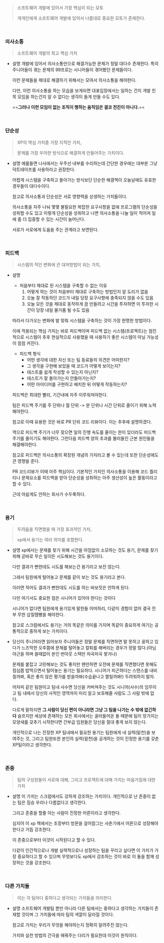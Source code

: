 > 소프트웨어 개발에 있어서 가장 핵심이 되는 모토
> 
> 개개인에게 소프트웨어 개발에 있어서 나름대로 중요한 모토가 존재한다.



<br>

### 의사소통

> 소프트웨어 개발의 최고 핵심 가치

+ 설명
	개발에 있어서 의사소통만으로 해결가능한 문제가 정말 대다수 존재한다.
	특히 주니어들이 겪는 문제의 99프로는 시니어들이 겪어봤던 문제들이다.
	
	이런 문제들을 제대로 해결하기 위해서는 모여서 의사소통을 해야한다.
	
	다만, 이런 의사소통을 하는 모습을 보게되면 대표입장에서는 일하는 건지 개발 친목 모임을 하는건지 알 수 없다는 생각이 들게 만들 수도 있다.
	
	==**그러나 이런 모임이 없는 조직이 행하는 움직임은 결코 전진이 아니다.**==

<br>

### 단순성

> XP의 핵심 가치중 가장 지적인 가치,
> 
> 문제를 가장 우아한 방식으로 해결하게 만들어주는 가치이다.

+ 설명
	예를들면 나사에서는 우주선 내부를 수리하는데 간단한 경우에는 대부분 그냥 덕트테이프를 사용하라고 권장한다.
	
	어렵게 시스템을 구축하고 돌아가는 방식보단 단순한 해결책이 오늘날에도 유효한 경우들이 대다수이다.
	
	참고로 의사소통과 단순성은 서로 영향력을 상생하는 가치들이다.
	
	의사소통을 자주 나눠 몇몇 불필요한 복잡한 요구사항을 없애 프로그램의 단순성을 성취할 수도 있고 이렇게 단순성을 성취하고 나면 의사소통을 나눌 일이 적어져 일에 좀 더 집중할 수 있는 시간이 늘어난다.
	
	서로가 서로에게 도움을 주는 관계라고 보면된다.

<br>

### 피드백

> 시스템의 적인 변화에 큰 대처방법이 되는 가치,

+ 설명
	+ 처음부터 제대로 된 시스템을 구축할 수 없는 이유
		1. 어떻게 하는 것이 처음부터 제대로 구축하는 방법인지 알 도리가 없음
		2. 오늘 잘 작동하던 코드가 내일 당장 요구사항에 충족되지 않을 수도 있음
		3. 오늘 모든 것을 제대로 동작하게 끔 만들려고 시간을 투자하면 이 투자한 시간이 당장 내일 물거품 될 수도 있음
	
	따라서 다가오는 변화에 발 맞춰 시스템을 구축하는 것이 가장 현명한 방법이다.
	
	이에 적용되는 핵심 가치는 바로 피드백이며 피드백 없는 시스템(프로젝트)는 점진적으로 시스템이 추후 현실적으로 사용했을 때 사용하기 좋은 시스템이 아닐 가능성이 점점 커진다.
	
	+ 피드백 형식
		+ 어떤 생각에 대한 자신 또는 팀 동료들의 의견은 어떠한지?
		+ 그 생각을 구현해 보았을 때 코드가 어떻게 보이는지?
		+ 테스트를 쉽게 작성할 수 있는지 아닌지?
		+ 테스트가 잘 돌아가는지 안돌아가는지?
		+ 어떤 아이디어를 구현하고 배치한 뒤 어떻게 작동하는지?
	
	피드백은 최대한 빨리, 기간내에 자주 이루워져야한다.
	
	팀은 피드백 주기를 주 단위나 월 단위 -> 분 단위나 시간 단위로 줄이기 위해 노력해야한다.
	
	참고로 이때 유용한 것은 바로 PR 단위 코드 리뷰이다. 이는 추후에 설명하겠다.
	
	역으로 피드백 주기가 너무 잦으면 일의 진행 속도를 줄이는 한이 있더라도 피드백 주기를 줄이기도 해야한다. 
	그런다음 피드백 양의 초과를 불러들인 근본 원인들을 해결해야한다.
	
	참고로 피드백은 의사소통의 확장된 개념의 가치라고 볼 수 있는데 또한 단순성에도 큰 영향을 준다.
	
	PR 코드리뷰가 이때 아주 핵심이다. 기본적인 가치인 의사소통을 이용해 코드 퀄리티나 문제요소를 피드백을 받아 단순성을 성취하는 아주 생산성이 높은 활동이라고 할 수 있다.
	
	근데 아쉽게도 안하는 회사가 수두룩하다.


<br>

### 용기

> 두려움을 직면했을 때 가장 효과적인 가치,
> 
> xp에서 용기는 여러 의미를 포함한다.

+ 설명
	xp에서는 문제를 찾기 위해 시간을 아낌없이 소모하는 것도 용기, 문제를 찾기위해 곧바로 무슨 일이든 시도해보는 것도 용기이다.
	
	다만 결과가 뻔한데도 시도를 해보는건 용기라고 보진 않는다.
	
	그래서 팀원에게 털어놓고 문제를 같이 보는 것도 용기라고 본다.
	
	이러면 적어도 결과가 뻔한데도 시도를 하는 바보짓은 안하게 된다.
	
	다만 여기서도 중요한 점은 시니어가 있어야 한다는 것이다
	
	시니어가 없다면 팀원에게 용기있게 말한들 어떠하리, 다같이 경험이 없어 결국 전부 무한 삽질땜빵을 해야한다.
	
	참고로 스크럼에서도 용기는 거의 똑같은 의미를 가지며 똑같이 중요하게 여기는 공통적으로 중하게 보는 가치이다.

+ 당신이 주니어라면 읽어보자
	주니어들은 정말 문제를 직면하면 말 못하고 꿍하고 있다가 느즈막한 오후쯤에 문제를 털어놓고 칼퇴를 해버리는 경우가 정말 많다.(아님 야근을 하며 쓸때없이 본인 번아웃 스택만 차곡차곡 쌓거나)
	
	문제를 붙잡고 고민해보는 것도 좋지만 왠만하면 오전에 문제를 직면했다면 못해도 점심쯤 밥먹으면서 털어놓는 용기는 필요하다. 
	시니어가 피곤하다는 스탠스를 내비칠까봐, 혹은 좋지 않은 평가를 받을까봐(수습끝나고 짤릴까봐!) 두려워하지 말자.
	
	어차피 같은 팀원이고 팀내 사수면 당신을 커버쳐주는 것도 시니어(사수)의 임무이고 
	팀 내에서 당신의 사적인 영역까지 미리 알고 보호해줄 사람도 그 사람 밖에 없다.
	
	다르게 말하지면 **그 사람이 당신 편이 아니라면 그냥 그 팀을 나가는 수 밖에 없긴하다**
	슬프지만 세상에 존재하는 모든 회사에서는 굴러들어온 돌 때문에 팀이 망가지는 모양새를 갖추기 시작한다면 간부급 임원들은 당신을 절대 좋게 보지 않는다.
	
	개인적으로 나는 진정한 XP 팀내에서 필요한 용기는 팀원에게 내 실력(밑천)을 보여주는 것, 그리고 팀원또한 본인의 실력(밑천)을 공개하는 것이 진정한 용기를 갖춘 XP팀이라고 생각한다.


<br>

### 존중

> 팀의 구성원들이 서로에 대해, 그리고 프로젝트에 대해 가지는 마음가짐에 대한 가치

+ 설명
	이 가치는 스크럼에서도 강하게 강조하는 가치이다.
	개인적으로 난 존중이 없는 팀은 짐승 우리나 다름없다고 생각한다.
	
	그리고 존중을 할줄 아는 사람이 진정한 어른이라고 생각한다.
	
	심지어 이 xp 책에서는 초장부터 방문을 걸어잠그는 사춘기에서 어른으로 성장해야한다고 거듭 강조한다.
	
	이 존중으로부터 이것이 시작된다고 할 수 있다. 
	
	다같이 인간적으로나 개발 실력적으로나 성장하는 팀을 꾸리고 싶다면 이 가치가 가장 중요하다고 할 수 있으며 무엇보다도 xp에서 강조하는 것이 바로 이 둘을 함께 성장하는 것을 강조한다.


<br>

### 다른 가치들

> 이는 각 팀마다 중하다고 생각되는 가치들을 의미한다.

+ 설명
	소프트웨어 개발팀 뿐만 아니라 다른 팀에서는 중하다고 생각하는 가치들이 존재할 것이며 그 가치들에 따라 팀의 색깔이 달라질 것이다.
	
	참고로 가치는 우리가 무엇을 해야하는지 정확히 알려주진 않는다.
	
	가치와 실천 방법의 간극을 매꿔주는 다리가 필요한데 이것이 원칙이다.